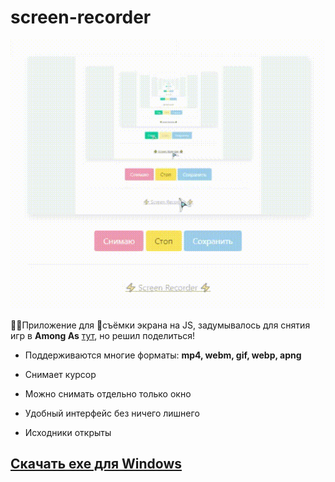 # screen-recorder

![screen-recorder test](https://raw.githubusercontent.com/htmlcssphpjs/screen-recorder/main/img/test.gif)

👨‍💻Приложение для 🎥съёмки экрана на JS, задумывалось для снятия игр в **Among As** [тут](https://zen.yandex.ru/id/5e91a7870a471779a8542fe9), но решил поделиться!

 + Поддерживаются многие форматы: **mp4, webm, gif, webp, apng**
 
 + Снимает курсор
 
 + Можно снимать отдельно только окно
 
 + Удобный интерфейс без ничего лишнего
 
 + Исходники открыты

## [Скачать exe для Windows](https://github.com/htmlcssphpjs/screen-recorder/releases/tag/%231)
